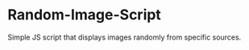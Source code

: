 Random-Image-Script
===================

Simple JS script that displays images randomly from specific sources.
